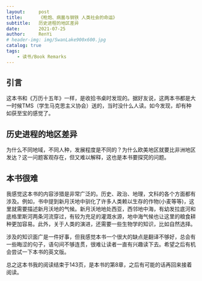 ```yaml
---
layout:     post
title:      《枪炮、病菌与钢铁 人类社会的命运》
subtitle:   历史进程的地区差异
date:       2021-07-25
author:     RenYi
# header-img: img/SwanLake900x600.jpg
catalog: true
tags:
    - 读书/Book Remarks
---
```


## 引言

这本书和《万历十五年》一样，是收拾书桌时发现的。据好友说，这两本书都是大一时候TMS（学生马克思主义协会）送的，当时没什么人读。如今发现，却有种如获至宝的感觉了。



## 历史进程的地区差异

为什么不同地域，不同人种，发展程度是不同的？为什么欧美地区就要比非洲地区发达？这一问题客观存在，但又难以解释，这也是本书要探究的问题。

## 本书很难

我感觉这本书的内容涉猎是非常广泛的。历史、政治、地理，文科的各个方面都有涉及。例如，书中提到新月沃地中驯化了许多人类赖以生存的作物(小麦等等)，这里就需要描述新月沃地的气候。新月沃地地处西亚，西邻地中海，有幼发拉底河和底格里斯河两条河流穿过，有较为充足的灌溉水源，地中海气候也让这里的粮食耕种更加容易。此外，关于人类的演进，还需要一些生物学的知识，比如自然选择。

涉及的知识面广是一件好事，但我感觉本书一个很大的缺点是翻译不够好，总会有一些晦涩的句子，语句间不够连贯，很难让读者一直有兴趣读下去。希望之后有机会尝试一下本书的英文版。

总之这本书我的阅读结束于143页，是本书的第8章，之后有可能的话再回来接着阅读。

